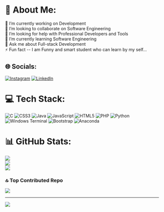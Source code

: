 # 💫 About Me:
🔭 I’m currently working on Development<br>👯 I’m looking to collaborate on Software Engineering<br>🤝 I’m looking for help with Professional Developers and Tools<br>🌱 I’m currently learning Software Engineering<br>💬 Ask me about Full-stack Development<br>⚡ Fun fact -- I am Funny and smart student who can learn by my self...


## 🌐 Socials:
[![Instagram](https://img.shields.io/badge/Instagram-%23E4405F.svg?logo=Instagram&logoColor=white)](https://instagram.com/https://www.instagram.com/chanu_kavinda?igsh=MXZvM2VjZXNndTNoYQ==) [![LinkedIn](https://img.shields.io/badge/LinkedIn-%230077B5.svg?logo=linkedin&logoColor=white)](https://linkedin.com/in/https://www.linkedin.com/in/chanuka-kavinda-6ba7732bb/) 

# 💻 Tech Stack:
![C](https://img.shields.io/badge/c-%2300599C.svg?style=for-the-badge&logo=c&logoColor=white) ![CSS3](https://img.shields.io/badge/css3-%231572B6.svg?style=for-the-badge&logo=css3&logoColor=white) ![Java](https://img.shields.io/badge/java-%23ED8B00.svg?style=for-the-badge&logo=openjdk&logoColor=white) ![JavaScript](https://img.shields.io/badge/javascript-%23323330.svg?style=for-the-badge&logo=javascript&logoColor=%23F7DF1E) ![HTML5](https://img.shields.io/badge/html5-%23E34F26.svg?style=for-the-badge&logo=html5&logoColor=white) ![PHP](https://img.shields.io/badge/php-%23777BB4.svg?style=for-the-badge&logo=php&logoColor=white) ![Python](https://img.shields.io/badge/python-3670A0?style=for-the-badge&logo=python&logoColor=ffdd54) ![Windows Terminal](https://img.shields.io/badge/Windows%20Terminal-%234D4D4D.svg?style=for-the-badge&logo=windows-terminal&logoColor=white) ![Bootstrap](https://img.shields.io/badge/bootstrap-%238511FA.svg?style=for-the-badge&logo=bootstrap&logoColor=white) ![Anaconda](https://img.shields.io/badge/Anaconda-%2344A833.svg?style=for-the-badge&logo=anaconda&logoColor=white)
# 📊 GitHub Stats:
![](https://github-readme-stats.vercel.app/api?username=ChanukaKavinda&theme=dracula&hide_border=true&include_all_commits=true&count_private=true)<br/>
![](https://github-readme-streak-stats.herokuapp.com/?user=ChanukaKavinda&theme=dracula&hide_border=true)<br/>
![](https://github-readme-stats.vercel.app/api/top-langs/?username=ChanukaKavinda&theme=dracula&hide_border=true&include_all_commits=true&count_private=true&layout=compact)

### 🔝 Top Contributed Repo
![](https://github-contributor-stats.vercel.app/api?username=ChanukaKavinda&limit=5&theme=dracula&combine_all_yearly_contributions=true)

---
[![](https://visitcount.itsvg.in/api?id=ChanukaKavinda&icon=0&color=4)](https://visitcount.itsvg.in)

<!-- Proudly created with GPRM ( https://gprm.itsvg.in ) -->

